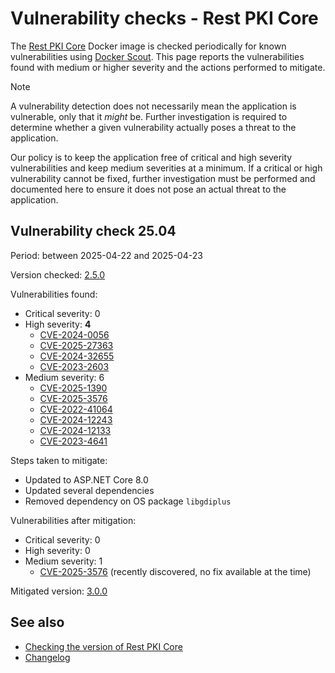 ﻿# Vulnerability checks - Rest PKI Core

The [Rest PKI Core](../index.md) Docker image is checked periodically for known vulnerabilities using [Docker Scout](https://docs.docker.com/scout/). This page reports
the vulnerabilities found with medium or higher severity and the actions performed to mitigate.

> [!NOTE]
> A vulnerability detection does not necessarily mean the application is vulnerable, only that it *might* be. Further investigation is required to determine
> whether a given vulnerability actually poses a threat to the application.

Our policy is to keep the application free of critical and high severity vulnerabilities and keep medium severities at a minimum. If a critical or high vulnerability
cannot be fixed, further investigation must be performed and documented here to ensure it does not pose an actual threat to the application.

<a name="check-2025-04" />

<a name="c2504" />

## Vulnerability check 25.04 

Period: between 2025-04-22 and 2025-04-23

Version checked: [2.5.0](../changelog.md#v2-5-0)

Vulnerabilities found:

* Critical severity: 0
* High severity: **4**
  * [CVE-2024-0056](https://scout.docker.com/vulnerabilities/id/CVE-2024-0056/org/lacunasoftware?s=github&n=System.Data.SqlClient&t=nuget&vr=%3C4.8.6&utm_source=hub&utm_medium=ExternalLink)
  * [CVE-2025-27363](https://scout.docker.com/v/CVE-2025-27363?s=debian&n=freetype&ns=debian&t=deb&osn=debian&osv=11&vr=%3C2.10.4%2Bdfsg-1%2Bdeb11u2&utm_source=hub&utm_medium=ExternalLink)
  * [CVE-2024-32655](https://scout.docker.com/v/CVE-2024-32655?s=github&n=Npgsql&t=nuget&vr=%3E%3D6.0.0%2C%3C6.0.11&utm_source=hub&utm_medium=ExternalLink)
  * [CVE-2023-2603](https://scout.docker.com/v/CVE-2023-2603?s=debian&n=libcap2&ns=debian&t=deb&osn=debian&osv=11&vr=%3C1%3A2.44-1%2Bdeb11u1&utm_source=hub&utm_medium=ExternalLink)
* Medium severity: 6
  * [CVE-2025-1390](https://scout.docker.com/v/CVE-2025-1390?s=debian&n=libcap2&ns=debian&t=deb&osn=debian&osv=11&vr=%3C1%3A2.44-1%2Bdeb11u1&utm_source=hub&utm_medium=ExternalLink)
  * [CVE-2025-3576](https://scout.docker.com/v/CVE-2025-3576?s=debian&n=krb5&ns=debian&t=deb&osn=debian&osv=11&vr=%3E%3D1.18.3-6%2Bdeb11u5&utm_source=hub&utm_medium=ExternalLink)
  * [CVE-2022-41064](https://scout.docker.com/v/CVE-2022-41064?s=github&n=System.Data.SqlClient&t=nuget&vr=%3C%3D4.8.4&utm_source=hub&utm_medium=ExternalLink)
  * [CVE-2024-12243](https://scout.docker.com/v/CVE-2024-12243?s=debian&n=gnutls28&ns=debian&t=deb&osn=debian&osv=11&vr=%3C3.7.1-5%2Bdeb11u7&utm_source=hub&utm_medium=ExternalLink)
  * [CVE-2024-12133](https://scout.docker.com/v/CVE-2024-12133?s=debian&n=libtasn1-6&ns=debian&t=deb&osn=debian&osv=11&vr=%3C4.16.0-2%2Bdeb11u2&utm_source=hub&utm_medium=ExternalLink)
  * [CVE-2023-4641](https://scout.docker.com/v/CVE-2023-4641?s=debian&n=shadow&ns=debian&t=deb&osn=debian&osv=11&vr=%3C1%3A4.8.1-1%2Bdeb11u1&utm_source=hub&utm_medium=ExternalLink)

Steps taken to mitigate:

* Updated to ASP.NET Core 8.0
* Updated several dependencies
* Removed dependency on OS package `libgdiplus`

Vulnerabilities after mitigation:

* Critical severity: 0
* High severity: 0
* Medium severity: 1
  * [CVE-2025-3576](https://scout.docker.com/v/CVE-2025-3576?s=debian&n=krb5&ns=debian&t=deb&osn=debian&osv=12&vr=%3E%3D1.20.1-2%2Bdeb12u2&utm_source=hub&utm_medium=ExternalLink) (recently discovered, no fix available at the time)

Mitigated version: [3.0.0](../changelog.md#v3-0-0)

## See also

* [Checking the version of Rest PKI Core](check-version.md)
* [Changelog](../changelog.md)
